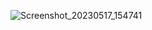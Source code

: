 ![Screenshot_20230517_154741](https://github.com/Vaibhav-Bhalala/vaibhav_Pr_Designer_2_flutter_app/assets/122871366/93beb147-ea9b-4954-a5b9-62acf592ea95)
